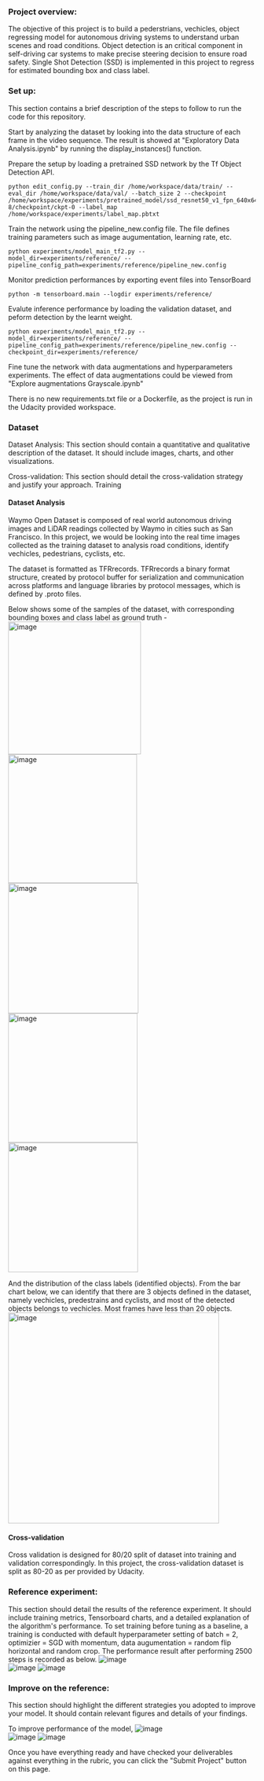 ### Project overview:
The objective of this project is to build a pederstrians, vechicles, object regressing model for autonomous driving systems to understand urban scenes and road conditions.   Object detection is an critical component in self-driving car systems to make precise steering decision to ensure road safety.  Single Shot Detection (SSD) is implemented in this project to regress for estimated bounding box and class label.  

### Set up: 
This section contains a brief description of the steps to follow to run the code for this repository.

Start by analyzing the dataset by looking into the data structure of each frame in the video sequence. The result is showed at "Exploratory Data Analysis.ipynb" by running the display_instances() function.  

Prepare the setup by loading a pretrained SSD network by the Tf Object Detection API.

```
python edit_config.py --train_dir /home/workspace/data/train/ --eval_dir /home/workspace/data/val/ --batch_size 2 --checkpoint /home/workspace/experiments/pretrained_model/ssd_resnet50_v1_fpn_640x640_coco17_tpu-8/checkpoint/ckpt-0 --label_map /home/workspace/experiments/label_map.pbtxt
```

Train the network using the pipeline_new.config file.  The file defines training parameters such as image augumentation, learning rate, etc.
```
python experiments/model_main_tf2.py --model_dir=experiments/reference/ --pipeline_config_path=experiments/reference/pipeline_new.config
```

Monitor prediction performances by exporting event files into TensorBoard
```
python -m tensorboard.main --logdir experiments/reference/
```

Evalute inference performance by loading the validation dataset, and peform detection by the learnt weight.

```
python experiments/model_main_tf2.py --model_dir=experiments/reference/ --pipeline_config_path=experiments/reference/pipeline_new.config --checkpoint_dir=experiments/reference/
```

Fine tune the network with data augmentations and hyperparameters experiments.  The effect of data augmentations could be viewed from "Explore augmentations Grayscale.ipynb"

There is no new requirements.txt file or a Dockerfile, as the project is run in the Udacity provided workspace.

### Dataset
Dataset Analysis: This section should contain a quantitative and qualitative description of the dataset. It should include images, charts, and other visualizations.

Cross-validation: This section should detail the cross-validation strategy and justify your approach.
Training

#### Dataset Analysis
Waymo Open Dataset is composed of real world autonomous driving images and LiDAR readings collected by Waymo in cities such as San Francisco.  In this project, we would be looking into the real time images collected as the training dataset to analysis road conditions, identify vechicles, pedestrians, cyclists, etc.

The dataset is formatted as TFRrecords. TFRrecords a binary format structure, created by protocol buffer for serialization and communication across platforms and language libraries by protocol messages, which is defined by .proto files.

Below shows some of the samples of the dataset, with corresponding bounding boxes and class label as ground truth -
<img width="270" alt="image" src="https://user-images.githubusercontent.com/21034990/222014879-098083d0-b608-457f-8f3a-1c75a55dcb78.png"><img width="262" alt="image" src="https://user-images.githubusercontent.com/21034990/222014911-c2c65dca-5445-4b36-8ddd-5aecd0bd349e.png"><img width="265" alt="image" src="https://user-images.githubusercontent.com/21034990/222014927-6beb09af-7174-48b0-864a-895267c9b96a.png"><img width="263" alt="image" src="https://user-images.githubusercontent.com/21034990/222014949-28d3618b-a004-4d88-b7b9-9a345a4456f1.png"><img width="264" alt="image" src="https://user-images.githubusercontent.com/21034990/222015011-ccf0253f-5aea-4c0e-b632-8f72ae4bacf8.png">

And the distribution of the class labels (identified objects).  From the bar chart below, we can identify that there are 3 objects defined in the dataset, namely vechicles, predestrains and cyclists, and most of the detected objects belongs to vechicles.  Most frames have less than 20 objects.<br>
<img width="429" alt="image" src="https://user-images.githubusercontent.com/21034990/222015203-0cc36ecd-eda2-44ff-b37a-22323ec20aca.png"><br>




#### Cross-validation
Cross validation is designed for 80/20 split of dataset into training and validation correspondingly.  In this project, the cross-validation dataset is split as 80-20 as per provided by Udacity.

### Reference experiment: 
This section should detail the results of the reference experiment. It should include training metrics, Tensorboard charts, and a detailed explanation of the algorithm's performance.
To set training before tuning as a baseline, a training is conducted with default hyperparameter setting of batch = 2, optimizier = SGD with momentum, data augumentation = random flip horizontal and random crop.  The performance result after performing 2500 steps is recorded as below.
![image](https://user-images.githubusercontent.com/21034990/221432808-0e4f55cf-5abc-47fa-b2c0-db6f15de3c92.png)<br>
![image](https://user-images.githubusercontent.com/21034990/221432815-e2771264-5198-4370-9cf7-0f5031ff4dc0.png)
![image](https://user-images.githubusercontent.com/21034990/221432824-caf40457-bfad-4371-9684-060cc76626af.png)<br>


### Improve on the reference: 
This section should highlight the different strategies you adopted to improve your model. It should contain relevant figures and details of your findings.

To improve performance of the model, 
![image](https://user-images.githubusercontent.com/21034990/221735046-a84aef7c-67a2-4585-8ba5-b0e8c56294f5.png)<br>
![image](https://user-images.githubusercontent.com/21034990/221735095-e34ce549-6c0d-4814-b728-80ce2154ff7b.png)
![image](https://user-images.githubusercontent.com/21034990/221735120-5309d295-e01e-44ad-be99-8d5f9538cc2b.png)


Once you have everything ready and have checked your deliverables against everything in the rubric, you can click the "Submit Project" button on this page.
